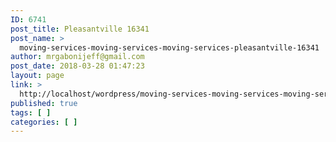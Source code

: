 ```yaml
---
ID: 6741
post_title: Pleasantville 16341
post_name: >
  moving-services-moving-services-moving-services-pleasantville-16341
author: mrgabonijeff@gmail.com
post_date: 2018-03-28 01:47:23
layout: page
link: >
  http://localhost/wordpress/moving-services-moving-services-moving-services-pleasantville-16341/
published: true
tags: [ ]
categories: [ ]
---
```

